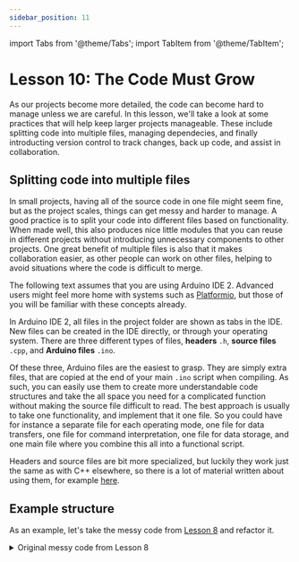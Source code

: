 ```yaml
---
sidebar_position: 11
---
```


import Tabs from '@theme/Tabs';
import TabItem from '@theme/TabItem';

# Lesson 10: The Code Must Grow

As our projects become more detailed, the code can become hard to manage unless we are careful. In this lesson, we'll take a look at some practices that will help keep larger projects manageable. These include splitting code into multiple files, managing dependecies, and finally introducting version control to track changes, back up code, and assist in collaboration.

## Splitting code into multiple files

In small projects, having all of the source code in one file might seem fine, but as the project scales, things can get messy and harder to manage. A good practice is to split your code into different files based on functionality. When made well, this also produces nice little modules that you can reuse in different projects without introducing unnecessary components to other projects. One great benefit of multiple files is also that it makes collaboration easier, as other people can work on other files, helping to avoid situations where the code is difficult to merge.

The following text assumes that you are using Arduino IDE 2. Advanced users might feel more home with systems such as [Platformio](https://platformio.org/), but those of you will be familiar with these concepts already.

In Arduino IDE 2, all files in the project folder are shown as tabs in the IDE. New files can be created in the IDE directly, or through your operating system. There are three different types of files, **headers** `.h`, **source files** `.cpp`, and **Arduino files** `.ino`.  

Of these three, Arduino files are the easiest to grasp. They are simply extra files, that are copied at the end of your main `.ino` script when compiling. As such, you can easily use them to create more understandable code structures and take the all space you need for a complicated function without making the source file difficult to read. The best approach is usually to take one functionality, and implement that it one file. So you could have for instance a separate file for each operating mode, one file for data transfers, one file for command interpretation, one file for data storage, and one main file where you combine this all into a functional script.

Headers and source files are bit more specialized, but luckily they work just the same as with C++ elsewhere, so there is a lot of material written about using them, for example [here](https://www.learncpp.com/cpp-tutorial/header-files/).

## Example structure

As an example, let's take the messy code from [Lesson 8](./lesson8.md) and refactor it.

<details>
  <summary>Original messy code from Lesson 8</summary>
  <p>Here is the whole code for your frustration.</p>
```Cpp title="Satellite with multiple states"
#include "CanSatNeXT.h"

bool LED_IS_ON = false;
int STATE = 0;

void setup() {
  Serial.begin(115200);
  CanSatInit(28);
}


void loop() {
  if(STATE == 0)
  {
    preLaunch();
  }else if(STATE == 1)
  {
    flight_mode();
  }else if(STATE == 2){
    recovery_mode();
  }else{
    // unknown mode
    delay(1000);
  }
}

void preLaunch() {
  Serial.println("Waiting...");
  sendData("Waiting...");
  blinkLED();
  
  delay(1000);
}

void flight_mode(){
  sendData("WEEE!!!");
  float LDR_voltage = analogReadVoltage(LDR);
  sendData(LDR_voltage);
  blinkLED();

  delay(100);
}


void recovery_mode()
{
  blinkLED();
  delay(500);
}

void blinkLED()
{
  if(LED_IS_ON)
  {
    digitalWrite(LED, LOW);
  }else{
    digitalWrite(LED, HIGH);
  }
  LED_IS_ON = !LED_IS_ON;
}

void onDataReceived(String data)
{
  Serial.println(data);
  if(data == "PRELAUNCH")
  {
    STATE = 0;
  }
  if(data == "FLIGHT")
  {
    STATE = 1;
  }
  if(data == "RECOVERY")
  {
    STATE = 2;
  }
}
```
</details>

This isn't even that bad, but you can see how it could get seriously difficult to read if we fleshed out the functionalities or added new commands to interpret. Instead, let's divide this into neat separate code files based on the separate functionalities.

I separated each of the operating modes into its own file, added a file for command interpretation, and finally made a small utilities file to hold functionality that is needed in many places. This is a pretty typical simple project structure, but already makes the program as a whole much easier to understand. This can be further aided by good documentation, and making a graph for instance which shows how the files link to each other.

<Tabs>
  <TabItem value="main" label="main.ino" default>

```Cpp title="Main sketch"
#include "CanSatNeXT.h"

int STATE = 0;

void setup() {
  Serial.begin(115200);
  CanSatInit(28);
}

void loop() {
  if(STATE == 0)
  {
    preLaunch();
  }else if(STATE == 1)
  {
    flight_mode();
  }else if(STATE == 2){
    recovery_mode();
  }else{
    delay(1000);
  }
}
```
  </TabItem>
  <TabItem value="preLaunch" label="mode_prelaunch.ino" default>

```Cpp title="Pre-launch mode"
void preLaunch() {
  Serial.println("Waiting...");
  sendData("Waiting...");
  blinkLED();
  
  delay(1000);
}
```
  </TabItem>
      <TabItem value="flight_mode" label="mode_flight.ino" default>

```Cpp title="Flight mode"
void flight_mode(){
  sendData("WEEE!!!");
  float LDR_voltage = analogReadVoltage(LDR);
  sendData(LDR_voltage);
  blinkLED();

  delay(100);
}
```
  </TabItem>
    <TabItem value="recovery" label="mode_recovery.ino" default>

```Cpp title="Recovery mode"
void recovery_mode()
{
  blinkLED();
  delay(500);
}
```
  </TabItem>
    <TabItem value="interpret" label="command_interpretation.ino" default>

```Cpp title="Command interpretation"
void onDataReceived(String data)
{
  Serial.println(data);
  if(data == "PRELAUNCH")
  {
    STATE = 0;
  }
  if(data == "FLIGHT")
  {
    STATE = 1;
  }
  if(data == "RECOVERY")
  {
    STATE = 2;
  }
}
```
  </TabItem>
    <TabItem value="utils" label="utils.ino" default>

```Cpp title="Utilities"
bool LED_IS_ON = false;

void blinkLED()
{
  if(LED_IS_ON)
  {
    digitalWrite(LED, LOW);
  }else{
    digitalWrite(LED, HIGH);
  }
  LED_IS_ON = !LED_IS_ON;
}
```
  </TabItem>

</Tabs>

While this approach is already miles better than having a single file for everything, it still requires careful management. For instance, the **namespace** is shared between the different files, which may cause confusion in a larger project or when reusing code. If there are functions or variables with the same names, the code doesn't know which one to use, leading to conflicts or unexpected behavior.

Additionally, this approach doesn't lend itself well to **encapsulation**—which is key to building more modular and reusable code. When your functions and variables all exist in the same global space, it becomes harder to prevent one part of the code from inadvertently affecting another. This is where more advanced techniques like namespaces, classes, and object-oriented programming (OOP) come into play. These fall outside the scope of this course, but individual research into those topics is encouraged.


:::tip[Exercise]

Take one of your previous projects and give it a makeover! Split your code into multiple files, and organize your functions based on their roles (e.g., sensor management, data handling, communication). See how much cleaner and easier to manage your project becomes!

:::


## Version Control

As projects grow — and especially when multiple people are working on them — it’s easy to lose track of changes or accidentally overwrite (or rewrite) code. That's where **version control** comes in. **Git** is the industry standard version control tool that helps track changes, manage versions, and organize large projects with multiple collaborators.

Learning Git might feel daunting, and even redundant for small projects, but I can promise you’ll thank yourself for learning it. Later, you'll wonder how you ever managed without it!




Here’s a great place to start: [Getting started with Git](https://docs.github.com/en/get-started/getting-started-with-git).

There are several Git services available, with popular ones including:

[GitHub](https://github.com/)

[GitLab](https://about.gitlab.com/)

[BitBucket](https://bitbucket.org/product/)

GitHub is a solid choice because of its popularity and the abundance of support available. In fact, this webpage and the [CanSat NeXT](https://github.com/netnspace/CanSatNeXT_library) libraries are hosted on GitHub.

Git isn’t just convenient — it's an essential skill for anyone working professionally in engineering or science. Most teams you'll be a part of will be using Git, so it’s a good idea make using it a familiar habit.

More tutorials on Git:

[https://www.w3schools.com/git/](https://www.w3schools.com/git/)

[https://git-scm.com/docs/gittutorial/](https://git-scm.com/docs/gittutorial/)



:::tip[Exercise]

Set up a Git repository for your CanSat project and push your code to the new repository. This will help you develop software for both the satellite and the ground station in an organized, collaborative way.

:::

---

This concludes the lessons for now. We will add more soon, but in the meanwhile you can find more information about using CanSat NeXT from the other Arduino examples, our [blog](./../../blog/) and the [software](./../CanSat-software/CanSat-software.md) and [hardware](./../CanSat-hardware/CanSat-hardware.md) documentation. I would love to hear your feedback and ideas regarding CanSat NeXT and these materials, so don't hesitate to contact me at samuli@kitsat.fi.